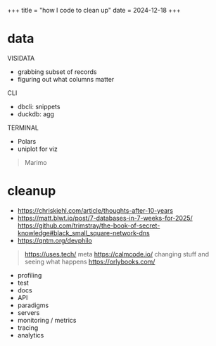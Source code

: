 +++
title = "how I code to clean up"
date = 2024-12-18
+++

# data

VISIDATA
* grabbing subset of records
* figuring out what columns matter

CLI
* dbcli: snippets
* duckdb: agg

TERMINAL
* Polars
* uniplot for viz

> Marimo

# cleanup

* https://chriskiehl.com/article/thoughts-after-10-years
* https://matt.blwt.io/post/7-databases-in-7-weeks-for-2025/
https://github.com/trimstray/the-book-of-secret-knowledge#black_small_square-network-dns
* https://qntm.org/devphilo
> https://uses.tech/ meta https://calmcode.io/
> changing stuff and seeing what happens https://orlybooks.com/
* profiling
* test
* docs
* API
* paradigms
* servers
* monitoring / metrics
* tracing
* analytics
